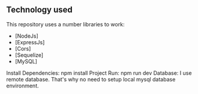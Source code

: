 ## Technology used

This repository uses a number libraries to work:

- [NodeJs]
- [ExpressJs]
- [Cors]
- [Sequelize]
- [MySQL]

Install Dependencies: npm install
Project Run: npm run dev
Database: I use remote database. That's why no need to setup local mysql database environment.
